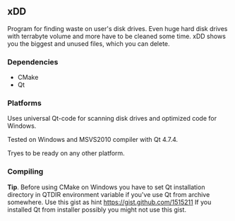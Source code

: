 ## xDD

Program for finding waste on user's disk drives. Even huge hard disk drives with terrabyte volume and more have to be cleaned some time. xDD shows you the biggest and unused files, which you can delete.

### Dependencies
- CMake
- Qt

### Platforms
Uses universal Qt-code for scanning disk drives and optimized code for Windows.

Tested on Windows and MSVS2010 compiler with Qt 4.7.4.

Tryes to be ready on any other platform.

### Compiling

**Tip**.
Before using CMake on Windows you have to set Qt installation directory in QTDIR environment variable if you've use Qt from archive somewhere.
Use this gist as hint https://gist.github.com/1515211 
If you installed Qt from installer possibly you might not use this gist.
